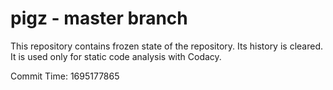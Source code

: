 # pigz - master branch

This repository contains frozen state of the repository.
Its history is cleared. It is used only for static code
analysis with Codacy.

Commit Time: 1695177865